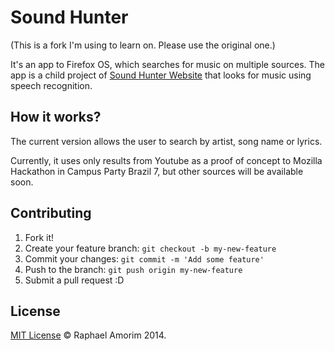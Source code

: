 # Sound Hunter

(This is a fork I'm using to learn on. Please use the original one.)

It's an app to Firefox OS, which searches for music on multiple sources. The app is a child project of [Sound Hunter Website](http://raphamorim.com/sound-hunter/) that looks for music using speech recognition.

## How it works?

The current version allows the user to search by artist, song name or lyrics.

Currently, it uses only results from Youtube as a proof of concept to Mozilla Hackathon in Campus Party Brazil 7, but other sources will be available soon.


## Contributing
1. Fork it!
2. Create your feature branch: `git checkout -b my-new-feature`
3. Commit your changes: `git commit -m 'Add some feature'`
4. Push to the branch: `git push origin my-new-feature`
5. Submit a pull request :D

## License
[MIT License](MIT-LICENSE.txt) © Raphael Amorim 2014.
